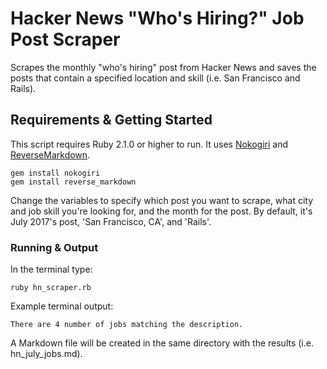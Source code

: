 # Hacker News "Who's Hiring?" Job Post Scraper
Scrapes the monthly "who's hiring" post from Hacker News and saves the posts that contain a specified location and skill (i.e. San Francisco and Rails).

## Requirements & Getting Started

This script requires Ruby 2.1.0 or higher to run. It uses [Nokogiri] and [ReverseMarkdown].

```
gem install nokogiri
gem install reverse_markdown
```

Change the variables to specify which post you want to scrape, what city and job skill you're looking for, and the month for the post. By default, it's July 2017's post, 'San Francisco, CA', and 'Rails'.

### Running & Output

In the terminal type:

```
ruby hn_scraper.rb
```

Example terminal output:

```
There are 4 number of jobs matching the description.
```

A Markdown file will be created in the same directory with the results (i.e. hn_july_jobs.md).


[Nokogiri]: https://github.com/sparklemotion/nokogiri
[ReverseMarkdown]: https://github.com/xijo/reverse_markdown
